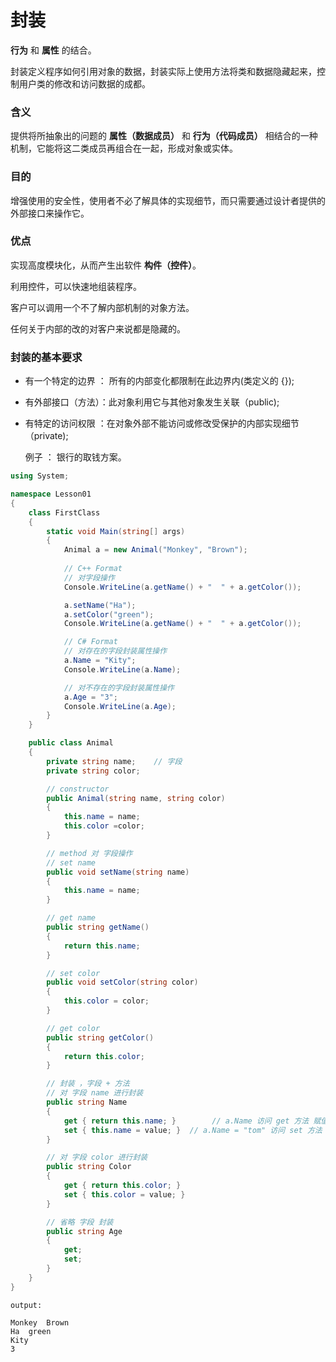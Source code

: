 # 封装

**行为** 和 **属性** 的结合。

封装定义程序如何引用对象的数据，封装实际上使用方法将类和数据隐藏起来，控制用户类的修改和访问数据的成都。

### 含义

提供将所抽象出的问题的 **属性（数据成员）** 和 **行为（代码成员）** 相结合的一种机制，它能将这二类成员再组合在一起，形成对象或实体。

### 目的

增强使用的安全性，使用者不必了解具体的实现细节，而只需要通过设计者提供的外部接口来操作它。

### 优点

实现高度模块化，从而产生出软件 **构件（控件）**。

利用控件，可以快速地组装程序。

客户可以调用一个不了解内部机制的对象方法。

任何关于内部的改的对客户来说都是隐藏的。

### 封装的基本要求

- 有一个特定的边界 ： 所有的内部变化都限制在此边界内(类定义的 {});

- 有外部接口（方法）：此对象利用它与其他对象发生关联（public);

- 有特定的访问权限 ：在对象外部不能访问或修改受保护的内部实现细节（private);

    例子 ： 银行的取钱方案。

```C#
using System;

namespace Lesson01
{
    class FirstClass
    {
        static void Main(string[] args)
        {
            Animal a = new Animal("Monkey", "Brown");
            
            // C++ Format
            // 对字段操作
            Console.WriteLine(a.getName() + "  " + a.getColor());

            a.setName("Ha");
            a.setColor("green");
            Console.WriteLine(a.getName() + "  " + a.getColor());

            // C# Format
            // 对存在的字段封装属性操作
            a.Name = "Kity";
            Console.WriteLine(a.Name);

            // 对不存在的字段封装属性操作
            a.Age = "3";
            Console.WriteLine(a.Age);
        }
    }

    public class Animal
    {
        private string name;    // 字段
        private string color;

        // constructor
        public Animal(string name, string color)
        {
            this.name = name;
            this.color =color;
        }

        // method 对 字段操作
        // set name
        public void setName(string name)
        {
            this.name = name;
        }

        // get name
        public string getName() 
        {
            return this.name;
        }

        // set color
        public void setColor(string color)
        {
            this.color = color;
        }

        // get color
        public string getColor()
        {
            return this.color;
        }

        // 封装 ，字段 + 方法
        // 对 字段 name 进行封装
        public string Name 
        {
            get { return this.name; }        // a.Name 访问 get 方法 赋值
            set { this.name = value; }  // a.Name = "tom" 访问 set 方法 赋值
        }

        // 对 字段 color 进行封装
        public string Color
        {
            get { return this.color; }
            set { this.color = value; }
        }

        // 省略 字段 封装
        public string Age
        {
            get;
            set;
        }
    }
}
```
```
output:

Monkey  Brown
Ha  green
Kity
3
```